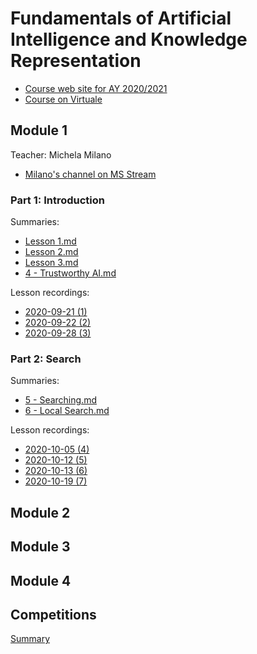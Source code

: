 # Fundamentals of Artificial Intelligence and Knowledge Representation

- [Course web site for AY 2020/2021](https://www.unibo.it/en/teaching/course-unit-catalogue/course-unit/2020/446566)
- [Course on Virtuale](https://virtuale.unibo.it/course/view.php?id=18810)

## Module 1

Teacher: Michela Milano

- [Milano's channel on MS Stream](https://web.microsoftstream.com/user/501dc13d-1074-4934-8386-df921ca87533)

### Part 1: Introduction

Summaries:
- [Lesson 1.md](Lesson%201.md)
- [Lesson 2.md](Lesson%201.md)
- [Lesson 3.md](Lesson%201.md)
- [4 - Trustworthy AI.md](4%20-%20Trustworthy%20AI.md)

Lesson recordings:
- [2020-09-21 (1)](https://web.microsoftstream.com/video/d3b40139-ea0a-462c-a389-5918e737caac)
- [2020-09-22 (2)](https://web.microsoftstream.com/video/b1b5130a-c841-4bd2-aca7-1812cafbb782)
- [2020-09-28 (3)](https://web.microsoftstream.com/video/6d7182af-24d3-4a48-ab92-aba515932e2a)

### Part 2: Search 

Summaries:
- [5 - Searching.md](5%20-%20Searching.md)
- [6 - Local Search.md](6%20-%20Local%20Search.md)

Lesson recordings:
- [2020-10-05 (4)](https://web.microsoftstream.com/video/5282d66c-d1fc-4881-b570-f8e46cdcb09a?list=user&userId=501dc13d-1074-4934-8386-df921ca87533)
- [2020-10-12 (5)](https://web.microsoftstream.com/video/cd3badb9-ecca-457a-b6b6-fd4d1ef42c05?list=user&userId=501dc13d-1074-4934-8386-df921ca87533)
- [2020-10-13 (6)](https://web.microsoftstream.com/video/0c58377b-518b-4b6d-a6e9-9a6b41af92c7?list=user&userId=501dc13d-1074-4934-8386-df921ca87533)
- [2020-10-19 (7)](https://web.microsoftstream.com/video/2b485795-a7b2-45c0-9c6b-bdb943b4b4da?list=user&userId=501dc13d-1074-4934-8386-df921ca87533)

## Module 2


## Module 3


## Module 4


## Competitions
[Summary](Competitions.md)